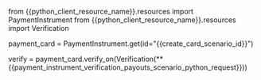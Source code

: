 from {{python_client_resource_name}}.resources import PaymentInstrument
from {{python_client_resource_name}}.resources import Verification


payment_card = PaymentInstrument.get(id="{{create_card_scenario_id}}")

verify = payment_card.verify_on(Verification(**{{payment_instrument_verification_payouts_scenario_python_request}}))
